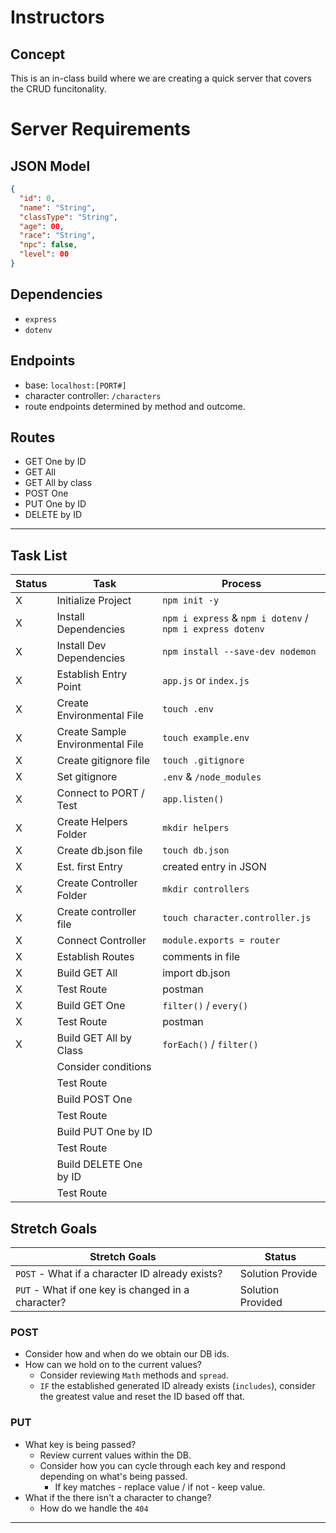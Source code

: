 # Instructors

## Concept

This is an in-class build where we are creating a quick server that covers the CRUD funcitonality.

# Server Requirements

## JSON Model

```json
{
  "id": 0,
  "name": "String",
  "classType": "String",
  "age": 00,
  "race": "String",
  "npc": false,
  "level": 00
}
```

## Dependencies

- `express`
- `dotenv`

## Endpoints

- base: `localhost:[PORT#]`
- character controller: `/characters`
- route endpoints determined by method and outcome.

## Routes

- GET One by ID
- GET All
- GET All by class
- POST One
- PUT One by ID
- DELETE by ID

---

## Task List

| Status | Task                             | Process                                                   |
| ------ | -------------------------------- | --------------------------------------------------------- |
| X      | Initialize Project               | `npm init -y`                                             |
| X      | Install Dependencies             | `npm i express` & `npm i dotenv` / `npm i express dotenv` |
| X      | Install Dev Dependencies         | `npm install --save-dev nodemon`                          |
| X      | Establish Entry Point            | `app.js` or `index.js`                                    |
| X      | Create Environmental File        | `touch .env`                                              |
| X      | Create Sample Environmental File | `touch example.env`                                       |
| X      | Create gitignore file            | `touch .gitignore`                                        |
| X      | Set gitignore                    | `.env` & `/node_modules`                                  |
| X      | Connect to PORT / Test           | `app.listen()`                                            |
| X      | Create Helpers Folder            | `mkdir helpers`                                           |
| X      | Create db.json file              | `touch db.json`                                           |
| X      | Est. first Entry                 | created entry in JSON                                     |
| X      | Create Controller Folder         | `mkdir controllers`                                       |
| X      | Create controller file           | `touch character.controller.js`                           |
| X      | Connect Controller               | `module.exports = router`                                 |
| X      | Establish Routes                 | comments in file                                          |
| X      | Build GET All                    | import db.json                                            |
| X      | Test Route                       | postman                                                   |
| X      | Build GET One                    | `filter()` / `every()`                                    |
| X      | Test Route                       | postman                                                   |
| X      | Build GET All by Class           | `forEach()` / `filter()`                                  |
|        | Consider conditions              |                                                           |
|        | Test Route                       |                                                           |
|        | Build POST One                   |                                                           |
|        | Test Route                       |                                                           |
|        | Build PUT One by ID              |                                                           |
|        | Test Route                       |                                                           |
|        | Build DELETE One by ID           |                                                           |
|        | Test Route                       |                                                           |

## Stretch Goals

| Stretch Goals                                      | Status            |
| -------------------------------------------------- | ----------------- |
| `POST` - What if a character ID already exists?    | Solution Provide  |
| `PUT` - What if one key is changed in a character? | Solution Provided |

### POST

- Consider how and when do we obtain our DB ids.
- How can we hold on to the current values?
  - Consider reviewing `Math` methods and `spread`.
  - `IF` the established generated ID already exists (`includes`), consider the greatest value and reset the ID based off that.

### PUT

- What key is being passed?
  - Review current values within the DB.
  - Consider how you can cycle through each key and respond depending on what's being passed.
    - If key matches - replace value / if not - keep value.
- What if the there isn't a character to change?
  - How do we handle the `404`

---
